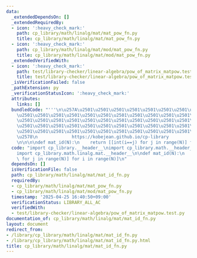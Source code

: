 ```yaml
---
data:
  _extendedDependsOn: []
  _extendedRequiredBy:
  - icon: ':heavy_check_mark:'
    path: cp_library/math/linalg/mat/mat_pow_fn.py
    title: cp_library/math/linalg/mat/mat_pow_fn.py
  - icon: ':heavy_check_mark:'
    path: cp_library/math/linalg/mat/mod/mat_pow_fn.py
    title: cp_library/math/linalg/mat/mod/mat_pow_fn.py
  _extendedVerifiedWith:
  - icon: ':heavy_check_mark:'
    path: test/library-checker/linear-algebra/pow_of_matrix_matpow.test.py
    title: test/library-checker/linear-algebra/pow_of_matrix_matpow.test.py
  _isVerificationFailed: false
  _pathExtension: py
  _verificationStatusIcon: ':heavy_check_mark:'
  attributes:
    links: []
  bundledCode: "'''\n\u257A\u2501\u2501\u2501\u2501\u2501\u2501\u2501\u2501\u2501\u2501\
    \u2501\u2501\u2501\u2501\u2501\u2501\u2501\u2501\u2501\u2501\u2501\u2501\u2501\
    \u2501\u2501\u2501\u2501\u2501\u2501\u2501\u2501\u2501\u2501\u2501\u2501\u2501\
    \u2501\u2501\u2501\u2501\u2501\u2501\u2501\u2501\u2501\u2501\u2501\u2501\u2501\
    \u2501\u2501\u2501\u2501\u2501\u2501\u2501\u2501\u2501\u2501\u2501\u2501\u2501\
    \u2578\n             https://kobejean.github.io/cp-library               \n'''\n\
    \n\n\n\ndef mat_id(N):\n    return [[int(i==j) for j in range(N)] for i in range(N)]\n"
  code: "import cp_library.__header__\nimport cp_library.math.__header__\nimport cp_library.math.linalg.__header__\n\
    import cp_library.math.linalg.mat.__header__\n\ndef mat_id(N):\n    return [[int(i==j)\
    \ for j in range(N)] for i in range(N)]\n"
  dependsOn: []
  isVerificationFile: false
  path: cp_library/math/linalg/mat/mat_id_fn.py
  requiredBy:
  - cp_library/math/linalg/mat/mat_pow_fn.py
  - cp_library/math/linalg/mat/mod/mat_pow_fn.py
  timestamp: '2025-04-25 16:40:50+09:00'
  verificationStatus: LIBRARY_ALL_AC
  verifiedWith:
  - test/library-checker/linear-algebra/pow_of_matrix_matpow.test.py
documentation_of: cp_library/math/linalg/mat/mat_id_fn.py
layout: document
redirect_from:
- /library/cp_library/math/linalg/mat/mat_id_fn.py
- /library/cp_library/math/linalg/mat/mat_id_fn.py.html
title: cp_library/math/linalg/mat/mat_id_fn.py
---
```

